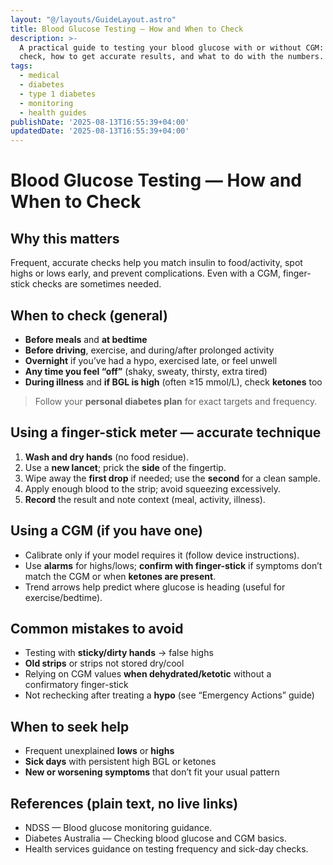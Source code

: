 ```yaml
---
layout: "@/layouts/GuideLayout.astro"
title: Blood Glucose Testing — How and When to Check
description: >-
  A practical guide to testing your blood glucose with or without CGM: when to
  check, how to get accurate results, and what to do with the numbers.
tags:
  - medical
  - diabetes
  - type 1 diabetes
  - monitoring
  - health guides
publishDate: '2025-08-13T16:55:39+04:00'
updatedDate: '2025-08-13T16:55:39+04:00'
---
```


# Blood Glucose Testing — How and When to Check

## Why this matters
Frequent, accurate checks help you match insulin to food/activity, spot highs or lows early, and prevent complications. Even with a CGM, finger-stick checks are sometimes needed.

## When to check (general)
- **Before meals** and **at bedtime**  
- **Before driving**, exercise, and during/after prolonged activity  
- **Overnight** if you’ve had a hypo, exercised late, or feel unwell  
- **Any time you feel “off”** (shaky, sweaty, thirsty, extra tired)  
- **During illness** and **if BGL is high** (often ≥15 mmol/L), check **ketones** too

> Follow your **personal diabetes plan** for exact targets and frequency.

## Using a finger-stick meter — accurate technique
1. **Wash and dry hands** (no food residue).  
2. Use a **new lancet**; prick the **side** of the fingertip.  
3. Wipe away the **first drop** if needed; use the **second** for a clean sample.  
4. Apply enough blood to the strip; avoid squeezing excessively.  
5. **Record** the result and note context (meal, activity, illness).

## Using a CGM (if you have one)
- Calibrate only if your model requires it (follow device instructions).  
- Use **alarms** for highs/lows; **confirm with finger-stick** if symptoms don’t match the CGM or when **ketones are present**.  
- Trend arrows help predict where glucose is heading (useful for exercise/bedtime).

## Common mistakes to avoid
- Testing with **sticky/dirty hands** → false highs  
- **Old strips** or strips not stored dry/cool  
- Relying on CGM values **when dehydrated/ketotic** without a confirmatory finger-stick  
- Not rechecking after treating a **hypo** (see “Emergency Actions” guide)

## When to seek help
- Frequent unexplained **lows** or **highs**  
- **Sick days** with persistent high BGL or ketones  
- **New or worsening symptoms** that don’t fit your usual pattern

## References (plain text, no live links)
- NDSS — Blood glucose monitoring guidance.  
- Diabetes Australia — Checking blood glucose and CGM basics.  
- Health services guidance on testing frequency and sick-day checks.

